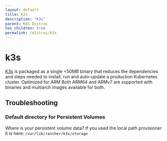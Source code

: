 ```yaml
---
layout: default
title: K3s
description: "K3s"
parent: K8s Distros
has_children: true
permalink: /distros/k3s
---
```


# k3s
[K3s](https://k3s.io/) is packaged as a single <50MB binary that reduces the dependencies and steps needed to install, run and auto-update a production Kubernetes cluster. Optimized for ARM Both ARM64 and ARMv7 are supported with binaries and multiarch images available for both.

## Troubleshooting
### Default directory for Persistent Volumes
Where is your persistent volume data? If you used the local path provisioner it is here:
`/var/lib/rancher/k3s/storage`

